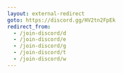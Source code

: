```yaml
---
layout: external-redirect
goto: https://discord.gg/HV2tn2FpEk
redirect_from:
  - /join-discord/d
  - /join-discord/e
  - /join-discord/g
  - /join-discord/t
  - /join-discord/w
---
```

